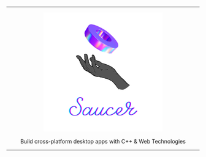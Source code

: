 <hr>

<div align="center"> 
    <img src="assets/logo.png" height=312/>
</div>

<p align="center"> 
    Build cross-platform desktop apps with C++ & Web Technologies 
</p>

---